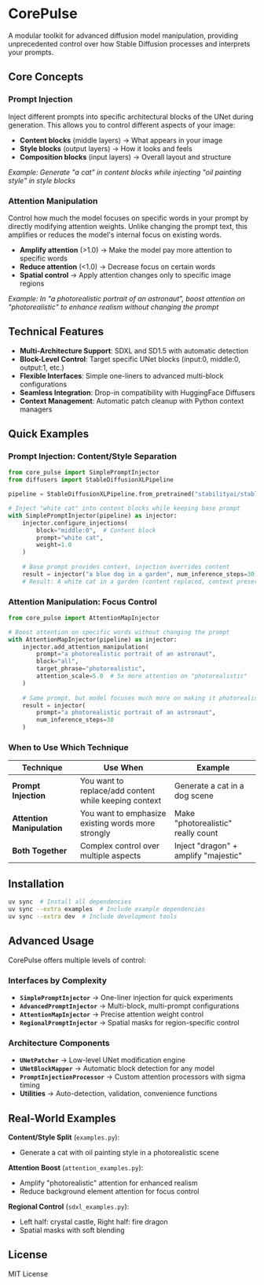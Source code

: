 # CorePulse

A modular toolkit for advanced diffusion model manipulation, providing unprecedented control over how Stable Diffusion processes and interprets your prompts.

## Core Concepts

### **Prompt Injection**
Inject different prompts into specific architectural blocks of the UNet during generation. This allows you to control different aspects of your image:
- **Content blocks** (middle layers) → What appears in your image  
- **Style blocks** (output layers) → How it looks and feels
- **Composition blocks** (input layers) → Overall layout and structure

*Example: Generate "a cat" in content blocks while injecting "oil painting style" in style blocks*

### **Attention Manipulation** 
Control how much the model focuses on specific words in your prompt by directly modifying attention weights. Unlike changing the prompt text, this amplifies or reduces the model's internal focus on existing words.

- **Amplify attention** (>1.0) → Make the model pay more attention to specific words
- **Reduce attention** (<1.0) → Decrease focus on certain words  
- **Spatial control** → Apply attention changes only to specific image regions

*Example: In "a photorealistic portrait of an astronaut", boost attention on "photorealistic" to enhance realism without changing the prompt*

## Technical Features

- **Multi-Architecture Support**: SDXL and SD1.5 with automatic detection
- **Block-Level Control**: Target specific UNet blocks (input:0, middle:0, output:1, etc.)
- **Flexible Interfaces**: Simple one-liners to advanced multi-block configurations  
- **Seamless Integration**: Drop-in compatibility with HuggingFace Diffusers
- **Context Management**: Automatic patch cleanup with Python context managers

## Quick Examples

### Prompt Injection: Content/Style Separation
```python
from core_pulse import SimplePromptInjector
from diffusers import StableDiffusionXLPipeline

pipeline = StableDiffusionXLPipeline.from_pretrained("stabilityai/stable-diffusion-xl-base-1.0")

# Inject "white cat" into content blocks while keeping base prompt
with SimplePromptInjector(pipeline) as injector:
    injector.configure_injections(
        block="middle:0",  # Content block
        prompt="white cat",
        weight=1.0
    )
    
    # Base prompt provides context, injection overrides content
    result = injector("a blue dog in a garden", num_inference_steps=30)
    # Result: A white cat in a garden (content replaced, context preserved)
```

### Attention Manipulation: Focus Control
```python
from core_pulse import AttentionMapInjector

# Boost attention on specific words without changing the prompt
with AttentionMapInjector(pipeline) as injector:
    injector.add_attention_manipulation(
        prompt="a photorealistic portrait of an astronaut",
        block="all",  
        target_phrase="photorealistic",
        attention_scale=5.0  # 5x more attention on "photorealistic"
    )
    
    # Same prompt, but model focuses much more on making it photorealistic
    result = injector(
        prompt="a photorealistic portrait of an astronaut",
        num_inference_steps=30
    )
```

### When to Use Which Technique

| Technique | Use When | Example |
|-----------|----------|---------|
| **Prompt Injection** | You want to replace/add content while keeping context | Generate a cat in a dog scene |
| **Attention Manipulation** | You want to emphasize existing words more strongly | Make "photorealistic" really count |
| **Both Together** | Complex control over multiple aspects | Inject "dragon" + amplify "majestic" |

## Installation

```bash
uv sync  # Install all dependencies
uv sync --extra examples  # Include example dependencies
uv sync --extra dev  # Include development tools
```

## Advanced Usage

CorePulse offers multiple levels of control:

### **Interfaces by Complexity**
- **`SimplePromptInjector`** → One-liner injection for quick experiments  
- **`AdvancedPromptInjector`** → Multi-block, multi-prompt configurations
- **`AttentionMapInjector`** → Precise attention weight control
- **`RegionalPromptInjector`** → Spatial masks for region-specific control

### **Architecture Components**  
- **`UNetPatcher`** → Low-level UNet modification engine
- **`UNetBlockMapper`** → Automatic block detection for any model
- **`PromptInjectionProcessor`** → Custom attention processors with sigma timing
- **Utilities** → Auto-detection, validation, convenience functions

## Real-World Examples

**Content/Style Split** (`examples.py`):
- Generate a cat with oil painting style in a photorealistic scene

**Attention Boost** (`attention_examples.py`): 
- Amplify "photorealistic" attention for enhanced realism
- Reduce background element attention for focus control

**Regional Control** (`sdxl_examples.py`):
- Left half: crystal castle, Right half: fire dragon  
- Spatial masks with soft blending

## License

MIT License
